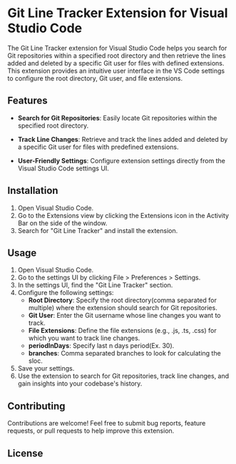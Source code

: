 # Git Line Tracker Extension for Visual Studio Code

The Git Line Tracker extension for Visual Studio Code helps you search for Git repositories within a specified root directory and then retrieve the lines added and deleted by a specific Git user for files with defined extensions. This extension provides an intuitive user interface in the VS Code settings to configure the root directory, Git user, and file extensions.

## Features

- **Search for Git Repositories**: Easily locate Git repositories within the specified root directory.

- **Track Line Changes**: Retrieve and track the lines added and deleted by a specific Git user for files with predefined extensions.

- **User-Friendly Settings**: Configure extension settings directly from the Visual Studio Code settings UI.

## Installation

1. Open Visual Studio Code.
2. Go to the Extensions view by clicking the Extensions icon in the Activity Bar on the side of the window.
3. Search for "Git Line Tracker" and install the extension.

## Usage

1. Open Visual Studio Code.
2. Go to the settings UI by clicking File > Preferences > Settings.
3. In the settings UI, find the "Git Line Tracker" section.
4. Configure the following settings:
   - **Root Directory**: Specify the root directory(comma separated for multiple) where the extension should search for Git repositories.
   - **Git User**: Enter the Git username whose line changes you want to track.
   - **File Extensions**: Define the file extensions (e.g., .js, .ts, .css) for which you want to track line changes.
   - **periodInDays**: Specify last n days period(Ex. 30).
   - **branches**:  Comma separated branches to look for calculating the sloc.
5. Save your settings.
6. Use the extension to search for Git repositories, track line changes, and gain insights into your codebase's history.

## Contributing

Contributions are welcome! Feel free to submit bug reports, feature requests, or pull requests to help improve this extension.

## License

